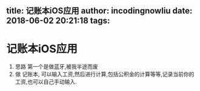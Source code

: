 title: 记账本iOS应用
author: incodingnowliu
date: 2018-06-02 20:21:18
tags:
---
# 记账本iOS应用

1. 思路 第一个是做蓝牙,被我半途而废
2. 做 记账本, 可以输入工资,然后进行计算,包括公积金的计算等等,记录当前你的工资,也可以自己手动输入.